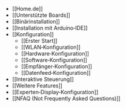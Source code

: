 * [[Home.de]]
* [[Unterstützte Boards]]
* [[Binärinstallation]]
* [[Installation mit Arduino‐IDE]]
* [[Konfiguration]]
  * [[Erster Start]]
  * [[WLAN‐Konfiguration]]
  * [[Hardware‐Konfiguration]]
  * [[Software‐Konfiguration]]
  * [[Empfänger‐Konfiguration]]
  * [[Datenfeed‐Konfiguration]]
* [[Interaktive Steuerung]]
* [[Weitere Features]]
* [[Experten‐Display‐Konfiguration]]
* [[NFAQ (Not Frequently Asked Questions)]]
